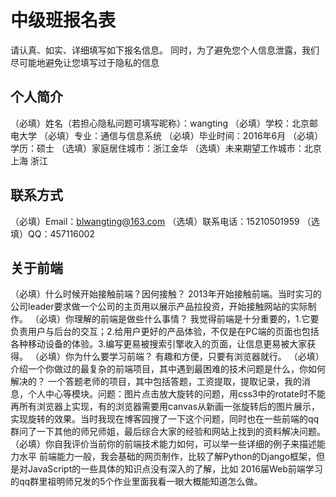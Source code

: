 # 中级班报名表

请认真、如实、详细填写如下报名信息。
同时，为了避免您个人信息泄露，我们尽可能地避免让您填写过于隐私的信息

## 个人简介

（必填）姓名（若担心隐私问题可填写昵称）：wangting
（必填）学校：北京邮电大学
（必填）专业：通信与信息系统
（必填）毕业时间：2016年6月
（必填）学历：硕士
（选填）家庭居住城市：浙江金华
（选填）未来期望工作城市：北京 上海 浙江

## 联系方式

（必填）Email：blwangting@163.com
（选填）联系电话：15210501959
（选填）QQ：457116002

## 关于前端

（必填）什么时候开始接触前端？因何接触？
2013年开始接触前端。当时实习的公司leader要求做一个公司的主页用以展示产品拉投资，开始接触网站的实际制作。
（必填）你理解的前端是做些什么事情？
我觉得前端是十分重要的，1.它要负责用户与后台的交互；2.给用户更好的产品体验，不仅是在PC端的页面也包括各种移动设备的体验。3.编写更易被搜索引擎收入的页面，让信息更易被大家获得。
（必填）你为什么要学习前端？
有趣和方便，只要有浏览器就行。
（必填）介绍一个你做过的最复杂的前端项目，其中遇到最困难的技术问题是什么，你如何解决的？
一个答题老师的项目，其中包括答题，工资提取，提取记录，我的消息，个人中心等模块。问题：图片点击放大旋转的问题，用css3中的rotate时不能再所有浏览器上实现，有的浏览器需要用canvas从新画一张旋转后的图片展示，实现旋转的效果。当时我现在博客园搜了一下这个问题，同时也在一些前端的qq群问了一下其他的师兄师姐，最后综合大家的经验和网站上找到的资料解决问题。
（必填）你自我评价当前你的前端技术能力如何，可以举一些详细的例子来描述能力水平
前端能力一般，我会基础的网页制作，比较了解Python的Django框架，但是对JavaScript的一些具体的知识点没有深入的了解，比如
2016届Web前端学习的qq群里祖明师兄发的5个作业里面我看一眼大概能知道怎么做。

